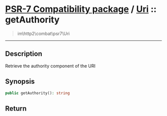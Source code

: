 # [PSR-7 Compatibility package](combat.md) / [Uri](combat-Uri.md) :: getAuthority
 > im\http2\combat\psr7\Uri
____

## Description
Retrieve the authority component of the URI

## Synopsis
```php
public getAuthority(): string
```

## Return

